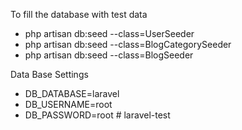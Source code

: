 To fill the database with test data

* php artisan db:seed --class=UserSeeder
* php artisan db:seed --class=BlogCategorySeeder
* php artisan db:seed --class=BlogSeeder

Data Base Settings

* DB_DATABASE=laravel
* DB_USERNAME=root
* DB_PASSWORD=root
#   l a r a v e l - t e s t  
 